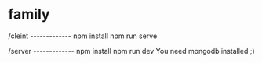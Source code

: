 # family
/cleint -------------
  npm install
  npm run serve

/server -------------
  npm install
  npm run dev
You need mongodb installed ;)
